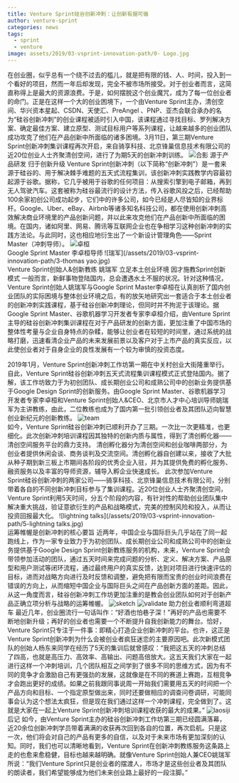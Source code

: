 ```yaml
---
title: Venture Sprint硅谷创新冲刺：让创新有据可循
author: venture-sprint
categories: news
tags:
  - sprint
  - venture
image: assets/2019/03-vsprint-innovation-path/0- Logo.jpg
---
```

在创业圈，似乎总有一个绕不过去的槛儿，就是把有限的钱、人、时间，投入到一个看好的项目，然而一年后却发现，完全不被市场所接受。对于创业者而言，这简直称得上是最大的资源浪费。于是，如何摆脱这个创业魔咒，成为了每一位创业者的命门。正是在这样一个大的创业困境下，一个由Venture Sprint主办，清创空间、华兴资本星起、CSDN、天使汇、PreAngel 、PNP、亚杰会联合承办的名为“硅谷创新冲刺”的创业课程被适时引入中国，该课程通过寻找目标、罗列解决方案、确定最佳方案、建立原型、测试目标用户等系列课程，让越来越多的创业团队成功攻克了他们在产品创新中所面临的诸多困境。3月11日，第三期Venture Sprint创新冲刺集训课程再次开启，来自骑享科技、北京锋巢信息技术有限公司的近20位创业人士齐聚清创空间，进行了为期5天的创新冲刺训练。
![合影](/assets/2019/03-vsprint-innovation-path/1-alumni.jpg) 
源于产品研发  归于创新升级
Venture Sprint创新冲刺（以下简称“创新冲刺”）是一套来源于硅谷的、用于解决棘手难题的五天式流程集训，该创新冲刺实践教学内容最初起源于谷歌。据称，它几乎被用于谷歌的任何项目：从搜索引擎到电子邮箱，再到无人驾驶汽车。这套被称为硅谷最流行的设计方法，传入谷歌风投之后，已经帮助100余家初创公司成功起步，它们中的许多公司，如今已经是人尽皆知的业界标杆。Google、Uber、eBay、Airbnb等诸多知名科技公司，都在使用创新冲刺高效解决商业环境里的产品创新问题，并以此来攻克他们在产品创新中所面临的困境。在国内，诸如阿里、网易、腾讯等互联网企业也在争相学习这种创新冲刺的实践方法论。与此同时，这也相应地衍生出了一个新设计管理角色——Sprint Master（冲刺导师）。
![卓桓](/assets/2019/03-vsprint-innovation-path/2-huanli.jpg)  
Google Sprint Master   李卓桓导师
![瑞军](/assets/2019/03-vsprint-innovation-path/3-thomas yao.jpg)   
Venture Sprint创始人&创新教练   姚瑞军
立足本土创业环境  因才施教Sprint创新模式
一般而言，新鲜事物登陆国内，总会遭遇水土不服的状况。针对这种情况，Venture Sprint创始人姚瑞军与Google Sprint Master李卓桓在认真剖析了国内创业团队的实际困境与整体创业环境之后，有的放矢地研究出一套适合于本土创业者的创新冲刺实践课程，基于硅谷创新冲刺理论，但同时并不拘泥于该理论。据Google Sprint Master、谷歌机器学习开发者专家李卓桓介绍，由Venture Sprint主导的硅谷创新冲刺集训课程在对于产品研发的创新方面，更加注重了中国市场的整体性考量与企业自身特点的杂糅，能够让创业者在较短的时间里，通过系统的战略打磨，迅速看清企业产品的未来发展前景以及客户对于上市产品的真实反应，以此使创业者对于自身企业的良性发展有一个较为审慎的投资态度。

2019年1月，Venture Sprint创新冲刺工作坊第一期在中关村创业大街隆重举行。自此，Venture Sprint硅谷创新冲刺五天式流程集训课程模式正式登陆国内。据了解，该工作坊致力于为初创团队、成长期创业公司和成熟公司中的创新业务提供基于Google Design Sprint的创新服务。由Google Sprint Master、谷歌机器学习开发者专家李卓桓和Venture Sprint创始人&CEO、北京市人才中心培训导师姚瑞军为主讲教练，由此，二位教练也成为了国内第一批引领创业者及其团队迈向智慧创业新纪元的创新教练。
![team](/assets/2019/03-vsprint-innovation-path/4-team.jpg)  
如今，Venture Sprint硅谷创新冲刺已顺利开办了三期。一次比一次更精准，也更细化。此次创新冲刺培训课程因其独特的创新内质与属性，得到了清创孵化器——清创空间服务平台的鼎力支持。
清创孵化器分为清创空间和创业咖啡两部分，为创业者提供休闲会谈、商务谈判及交流空间。清创孵化器自创建以来，接收了大批从种子期到新三板上市期间各阶段的优秀企业入驻，并为其提供免费的孵化服务、融资服务以及丰富的导师资源，辅导入孵企业快速成长。
此次参加Venture Sprint硅谷创新冲刺的两家公司——骑享科技、北京锋巢信息技术有限公司，分别带着各自的不同创新冲刺目标参与了集训课程。近20位创业人士齐聚清创空间，Venture Sprint利用5天时间，分五个阶段的内容，有针对性的帮助创业团队集中解决重大挑战，验证意欲衍生的产品和战略模式，完美的控制风险和投入，从而让投资回报最大化。
![lightning talks](/assets/2019/03-vsprint-innovation-path/5-lightning talks.jpg)  
运筹帷幄是创新冲刺的核心要旨
近两年，中国企业与国际巨头几乎站在了同一起跑线上，作为一家专业致力于为初创团队、成长期创业公司和成熟公司中的创新业务提供基于Google Design Sprint创新教练服务的机构，未来，Venture Sprint会带领参加活动的团队，通过五天时间来完成问题的分析、定义、解决方案、产品原型和用户测试等闭环流程，通过最终用户的真实反馈，达到对项目进行快速评估的目标，进而对战略方向进行及时反馈和调整，避免把有限而宝贵的创业时间浪费在错误的方向上，从而缩短中国企业与国际巨头之间在产品创新方面的差距。因此，从这一角度而言，硅谷创新冲刺工作坊更加注重的是教会创业团队如何对于创新产品正确立项分析与战略的运筹帷幄。
![sketch](/assets/2019/03-vsprint-innovation-path/6-sketch.jpg)
![validate](/assets/2019/03-vsprint-innovation-path/7-validate.jpg)
助力创业者顺利弯道超车
最近几年，创业圈流行一句话叫作：“好酒也怕巷子深！”再好的产品也需要不断地创新升级；再好的创业者也需要一个不断提升自我创新能力的舞台。恰好，Venture Sprint只专注于一件事：即精心打造企业创新冲刺的平台。也许，这正是Venture Sprint创新冲刺为什么会被创业者疯狂迷恋的主要原因吧。此次新模式团队的创始人杨东来同学在经历了5天的集训后就曾感叹：“我把这五天的冲刺总结了四高，也就是高压力、高效率、高输出、问题高倍放大。这五天我们大家在一起进行这样一个冲刺培训，几个团队相互之间学到了很多不同的思维方式，因为有不同的竞争才会激励自己有更强劲的发展，这就像是在不同的赛道上赛跑，互相竞争才会跑出更好的成绩。如果之前我跟同事说周一开始我们需要用五天的时间把一个产品方向和目标、一个指定原型做出来，同时还要做相应的调查问卷调研，可能同事会认为这个想法太疯狂，但是现在我们通过这样一个冲刺课程，完全做到了。这就是大家在一起上Venture Sprint创新冲刺培训课程收获的最大的成果。”
![laosiji](/assets/2019/03-vsprint-innovation-path/8-heying.jpg) 
后记
如今，由Venture Sprint主办的硅谷创新冲刺工作坊第三期已经圆满落幕，近20余位创新冲刺学员带着满满的收获再次回到各自的位置，再次启航。只是这一次，他们将会对自己的产品有更多的自信，以及对于未来市场有更加深刻的认知。同时，我们也可以清晰地看到，Venture Sprint在创新冲刺教练服务这条路上走的也愈来愈稳健，目标也越来越明确。就像Venture Sprint创始人兼CEO姚瑞军所说：“我们Venture Sprint只是创业者的摆渡人，市场才是这些创业者及其团队的朗读者，我们希望能够成为他们未来创业路上最好的一段注脚。”
